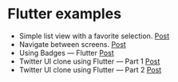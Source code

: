 # Flutter examples

- Simple list view with a favorite selection. [Post](https://medium.com/@castellano.mariano/create-a-favorite-selection-in-listview-using-flutter-fc40d3211aeb)
- Navigate between screens. [Post](https://medium.com/@castellano.mariano/navigate-between-screens-flutter-9451be448d15)
- Using Badges — Flutter [Post](https://medium.com/@castellano.mariano/using-badges-flutter-3cef33b18dd8)
- Twitter UI clone using Flutter — Part 1 [Post](https://medium.com/@castellano.mariano/twitter-ui-clone-using-flutter-part-1-58602b516297)
- Twitter UI clone using Flutter — Part 2 [Post](https://medium.com/@castellano.mariano/twitter-ui-clone-using-flutter-part-2-5ab0f6ef2eeb)
